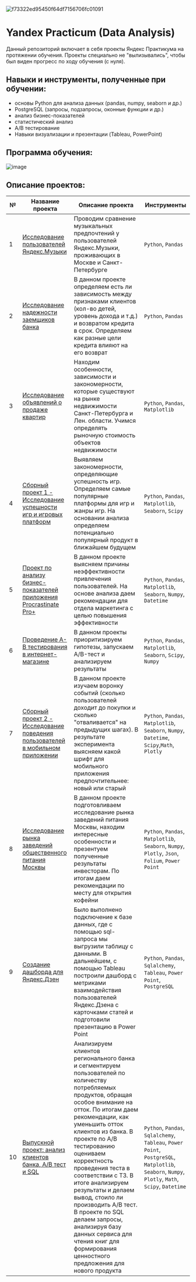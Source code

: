 ![f73322ed95450f64df7156706fc01091](https://user-images.githubusercontent.com/110093043/211315802-40395f10-78a7-49c9-93da-2486fc998b91.jpg)

# Yandex Practicum (Data Analysis)

Данный репозиторий включает в себя проекты Яндекс Практикума на протяжении обучения. Проекты специально не "вылизывались", чтобы был виден прогресс по ходу обучения (с нуля). 

## Навыки и инструменты, полученные при обучении:

- основы Python для анализа данных (pandas, numpy, seaborn и др.)
- PostgreSQL (запросы, подзапросы, оконные функции и др.)
- анализ бизнес-показателей
- статистический анализ 
- A/B тестирование
- Навыки визуализации и презентации (Tableau, PowerPoint)

## Программа обучения:
![image](https://user-images.githubusercontent.com/110093043/215440918-ed148328-7ed4-44fc-9c32-2e8d4ae4c107.png)

## Описание проектов:

№ | Название проекта | Описание проекта |Инструменты|
---|---|--- | ---|
1 | [Исследование пользователей Яндекс.Музыки](https://github.com/VITEKofP/Yandex-Practicum-Data-Analysis/tree/main/Проект%201%20-%20Исследование%20пользователей%20Яндекс.Музыки) | Проводим сравнение музыкальных предпочтений у пользователей Яндекс.Музыки, проживающих в Москве и Санкт-Петербурге| `Python`, `Pandas`|
2 | [Исследование надежности заемщиков банка](https://github.com/VITEKofP/Yandex-Practicum-Data-Analysis/tree/main/Проект%202%20-%20Исследование%20надежности%20заемщиков%20банка) | В данном проекте определяем есть ли зависимость между признаками клиентов (кол-во детей, уровень дохода и т.д.) и возвратом кредита в срок. Определяем как разные цели кредита влияют на его возврат|`Python`, `Pandas`|
3| [Исследование объявлений о продаже квартир](https://github.com/VITEKofP/Yandex-Practicum-Data-Analysis/tree/main/Проект%203%20-%20Исследование%20объявлений%20о%20продаже%20квартир) | Находим особенности, зависимости и закономерности, которые существуют на рынке недвижимости Санкт-Петербурга и Лен. области. Учимся определять рыночную стоимость объектов недвижимости | `Python`, `Pandas`, `Matplotlib`|
4| [Сборный проект 1 - Исследование успешности игр и игровых платформ](https://github.com/VITEKofP/Yandex-Practicum-Data-Analysis/tree/main/Сборный%20проект%201%20-%20Исследование%20успешности%20игр%20и%20игровых%20платформ)| Выявляем закономерности, определяющие успешность игр. Определяем самые популярные платформы для игр и жанры игр. На основании анализа определяем потенциально популярный продукт в ближайшем будущем  | `Python`, `Pandas`, `Matplotlib`, `Seaborn`, `Scipy`|
5|[Проект по анализу бизнес-показателей приложения Procrastinate Pro+](https://github.com/VITEKofP/Yandex-Practicum-Data-Analysis/tree/main/Проект%204%20-%20Проект%20по%20анализу%20бизнес-показателей%20приложения%20Procrastinate%20Pro%2B)|В данном проекте выясняем причины неэффективности привлечения пользователей. На основе анализа даем рекомендации для отдела маркетинга с целью повышения эффективности  | `Python`, `Pandas`, `Matplotlib`, `Seaborn`, `Numpy`, `Datetime`  |
6|[Проведение A-В тестирования в интернет-магазине](https://github.com/VITEKofP/Yandex-Practicum-Data-Analysis/tree/main/Проект%205%20-%20Проведение%20A-В%20тестирования%20в%20интернет-магазине)| В данном проекты приоритизируем гипотезы, запускаем A/B-тест и анализируем результаты | `Python`, `Pandas`, `Matplotlib`, `Seaborn`, `Scipy`, `Numpy` |
7|[Сборный проект 2 - Исследование поведения пользователей в мобильном приложении](https://github.com/VITEKofP/Yandex-Practicum-Data-Analysis/tree/main/Сборный%20проект%202%20-%20Исследование%20поведения%20пользователей%20в%20мобильном%20приложении)| В данном проекте изучаем воронку событий  (сколько пользователей доходит до покупки и сколько "отваливается" на предыдущих шагах). В результате эксперимента выясняем какой шрифт для мобильного приложения предпочтительнее: новый или старый |  `Python`, `Pandas`, `Matplotlib`, `Seaborn`, `Numpy`, `Datetime`, `Scipy`,`Math`, `Plotly` |
8|[Исследование рынка заведений общественного питания Москвы](https://github.com/VITEKofP/Yandex-Practicum-Data-Analysis/tree/main/Проект%206%20-%20Исследование%20рынка%20заведений%20общественного%20питания%20Москвы)| В данном проекте подготовливаем исследование рынка заведений питания Москвы, находим интересные особенности и презентуем полученные результаты инвесторам. По итогам даем рекомендации по месту для открытия кофейни |  `Python`, `Pandas`, `Matplotlib`, `Seaborn`, `Numpy`, `Plotly`, `Json`, `Folium`, `Power Point` |
9|[Создание дашборда для Яндекс.Дзен](https://github.com/VITEKofP/Yandex-Practicum-Data-Analysis/tree/main/Проект%207%20-%20Создание%20дашборда%20для%20Яндекс.Дзен)| Было выполнено подключение к базе данных, где с помощью sql-запроса мы выгрузили таблицу с данными. В дальнейшем, с помощью Tableau построили дашборд с метриками взаимодействия пользователей Яндекс.Дзена с карточками статей и подготовили презентацию в Power Point  | `Python`, `Pandas`, `Sqlalchemy`, `Tableau`, `Power Point`, `PostgreSQL` |
10|[Выпускной проект: анализ клиентов банка, А/В тест и SQL](https://github.com/VITEKofP/Yandex-Practicum-Data-Analysis/tree/main/Выпускной%20проект)| Анализируем клиентов регионального банка и сегментируем пользователей по количеству потребляемых продуктов, обращая особое внимание на отток. По итогам даем рекомендации, как уменьшить отток клиентов из банка. В проекте по А/В тестированию оцениваем корректность проведения теста в соответствии с ТЗ. В итоге анализируем результаты и делаем вывод, стоило ли производить А/В тест. В проекте по SQL делаем запросы, анализируя базу данных сервиса для чтения книг для формирования ценностного предложения для нового продукта| `Python`, `Pandas`, `Sqlalchemy`, `Tableau`, `Power Point`, `PostgreSQL`, `Matplotlib`, `Seaborn`, `Numpy`, `Plotly`, `Math`, `Scipy`, `Datetime`  |

